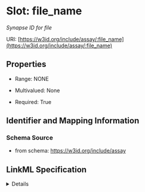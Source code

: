 # Slot: file_name
_Synapse ID for file_


URI: [https://w3id.org/include/assay/:file_name](https://w3id.org/include/assay/:file_name)



<!-- no inheritance hierarchy -->




## Properties

* Range: NONE
* Multivalued: None



* Required: True





## Identifier and Mapping Information







### Schema Source


* from schema: https://w3id.org/include/assay




## LinkML Specification

<details>
```yaml
name: file_name
definition_uri: include:file_name
description: Synapse ID for file
from_schema: https://w3id.org/include/assay
rank: 1000
alias: file_name
domain_of:
- DataFile
- DataFile
required: true

```
</details>